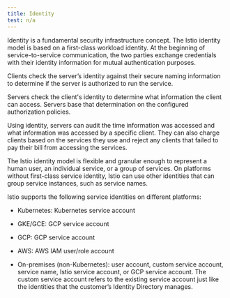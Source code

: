 ```yaml
---
title: Identity
test: n/a
---
```


Identity is a fundamental security infrastructure concept. The Istio identity
model is based on a first-class workload identity. At the beginning of
service-to-service communication, the two parties exchange credentials with
their identity information for mutual authentication purposes.

Clients check the server’s identity against their secure naming information to
determine if the server is authorized to run the service.

Servers check the client's identity to determine what information the client can
access. Servers base that determination on the configured authorization
policies.

Using identity, servers can audit the time information was accessed and what
information was accessed by a specific client. They can also charge clients
based on the services they use and reject any clients that failed to pay their
bill from accessing the services.

The Istio identity model is flexible and granular enough to represent a human
user, an individual service, or a group of services. On platforms without
first-class service identity, Istio can use other identities that can group
service instances, such as service names.

Istio supports the following service identities on different platforms:

- Kubernetes: Kubernetes service account

- GKE/GCE: GCP service account

- GCP: GCP service account

- AWS: AWS IAM user/role account

- On-premises (non-Kubernetes): user account, custom service account, service
  name, Istio service account, or GCP service account. The custom service
  account refers to the existing service account just like the identities that
  the customer’s Identity Directory manages.

